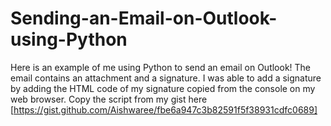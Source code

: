 # Sending-an-Email-on-Outlook-using-Python
Here is an example of me using Python to send an email on Outlook!
The email contains an attachment and a signature. I was able to add a signature by adding the HTML code of my signature copied from the console on my web browser.
Copy the script from my gist here [https://gist.github.com/Aishwaree/fbe6a947c3b82591f5f38931cdfc0689]
